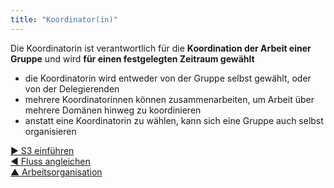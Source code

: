 ```yaml
---
title: "Koordinator(in)"
---
```



Die Koordinatorin ist verantwortlich für die **Koordination der Arbeit einer Gruppe** und wird **für einen festgelegten Zeitraum gewählt**

- die Koordinatorin wird entweder von der Gruppe selbst gewählt, oder von der Delegierenden
- mehrere Koordinatorinnen können zusammenarbeiten, um Arbeit über mehrere Domänen hinweg zu koordinieren
- anstatt eine Koordinatorin zu wählen, kann sich eine Gruppe auch selbst organisieren

[&#9654; S3 einführen](bringing-in-s3.html)<br/>[&#9664; Fluss angleichen](align-flow.html)<br/>[&#9650; Arbeitsorganisation](organizing-work.html)

